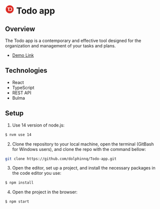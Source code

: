 # <img src="./src/../public/icons/todo-favicon.png" alt="Todo Icon" width="30" height="30"> Todo app

## Overview

The Todo app is a contemporary and effective tool designed for the organization and management of your tasks and plans.

- [Demo Link](https://dolphinnq.github.io/Todo-app/)

## Technologies

- React
- TypeScript
- REST API
- Bulma

## Setup

1. Use 14 version of node.js: <br>

```sh
$ nvm use 14
```

2. Clone the repository to your local machine, open the terminal (GitBash for Windows users), and clone the repo with the command bellow:

```sh
git clone https://github.com/dolphinnq/Todo-app.git
```

3. Open the editor, set up a project, and install the necessary packages in the code editor you use:

```sh
$ npm install
```

4. Open the project in the browser:

```sh
$ npm start
```
